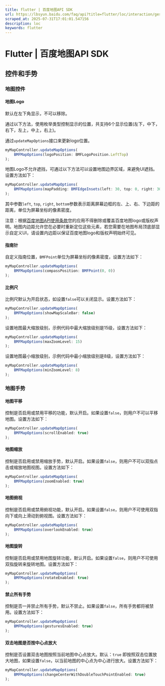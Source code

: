 ```yaml
---
title: flutter | 百度地图API SDK
url: https://lbsyun.baidu.com/faq/api?title=flutter/loc/interaction/gesture
scraped_at: 2025-07-31T17:01:01.547156
description: loc
keywords: flutter
---
```


# Flutter | 百度地图API SDK

## 控件和手势

### 地图控件

#### 地图Logo

默认在左下角显示，不可以移除。

通过以下方法，使用枚举类型控制显示的位置，共支持6个显示位置(左下，中下，右下，左上，中上，右上)。

通过`updateMapOptions`接口来更新logo位置。
```javascript
myMapController.updateMapOptions(
    BMFMapOptions(logoPosition: BMFLogoPosition.LeftTop)
);
```
地图Logo不允许遮挡，可通过以下方法可以设置地图边界区域，来避免UI遮挡。设置方法如下：
```javascript
myMapController.updateMapOptions(
    BMFMapOptions(mapPadding: BMFEdgeInsets(left: 30, top: 0, right: 30, bottom: 0))
);
```
其中参数`left`, `top`, `right`, `bottom`参数表示距离屏幕边框的左、上、右、下边距的距离，单位为屏幕坐标的像素密度。

注意：根据[百度地图API使用条款](http://lbsyun.baidu.com/index.php?title=open/law)您的应用不得删除或覆盖百度地图logo或版权声明。地图内边距允许您在必要时重新定位这些元素，若您需要在地图布局顶底部显示自定义UI，请设置内边距以保证百度地图logo和版权声明始终可见。

#### 指南针

自定义指南位置，`BMFPoint`单位为屏幕坐标的像素密度，设置方法如下：
```javascript
myMapController.updateMapOptions(
    BMFMapOptions(compassPosition: BMFPoint(0, 0))
);
```
#### 比例尺

比例尺默认为开启状态，如设置`false`可以关闭显示。设置方法如下：
```javascript
myMapController.updateMapOptions(
    BMFMapOptions(showMapScaleBar: false)
);
```
设置地图最大缩放级别，示例代码中最大缩放级别是15级，设置方法如下：
```javascript
myMapController.updateMapOptions(
    BMFMapOptions(maxZoomLevel: 15)
);
```
设置地图最小缩放级别，示例代码中最小缩放级别是8级，设置方法如下：
```javascript
myMapController.updateMapOptions(
    BMFMapOptions(minZoomLevel: 8)
);
```
### 地图手势

#### 地图平移

控制是否启用或禁用平移的功能，默认开启。如果设置`false`，则用户不可以平移地图。设置方法如下：
```javascript
myMapController.updateMapOptions(
    BMFMapOptions(scrollEnabled: true)
);
```
#### 地图缩放

控制是否启用或禁用缩放手势，默认开启。如果设置`false`，则用户不可以双指点击或缩放地图视图。设置方法如下：
```javascript
myMapController.updateMapOptions(
    BMFMapOptions(zoomEnabled: true)
);
```
#### 地图俯视

控制是否启用或禁用俯视功能，默认开启。如果设置`false`，则用户不可使用双指向下或向上滑动到俯视图。设置方法如下：
```javascript
myMapController.updateMapOptions(
    BMFMapOptions(overlookEnabled: true)
);
```
#### 地图旋转

控制是否启用或禁用地图旋转功能，默认开启。如果设置`false`，则用户不可使用双指旋转来旋转地图。设置方法如下：
```javascript
myMapController.updateMapOptions(
    BMFMapOptions(rotateEnabled: true)
);
```
#### 禁止所有手势

控制是否一并禁止所有手势，默认不禁止。如果设置`false`，所有手势都将被禁用。设置方法如下：
```javascript
myMapController.updateMapOptions(
    BMFMapOptions(gesturesEnabled: true)
);
```
#### 双击地图是否按中心点放大

控制是否设置双击地图按照当前地图中心点放大。默认：`true` 即按照双击位置放大地图，如果设置`false`，以当前地图的中心点为中心进行放大。设置方法如下：
```javascript
myMapController.updateMapOptions(
    BMFMapOptions(changeCenterWithDoubleTouchPointEnabled: true)
);
```